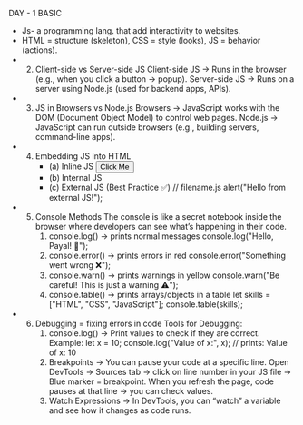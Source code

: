 DAY - 1 BASIC

* Js- a programming lang. that add interactivity to websites.
* HTML = structure (skeleton), CSS = style (looks), JS = behavior (actions).
* 2. Client-side vs Server-side JS
     Client-side JS → Runs in the browser (e.g., when you click a button → popup).
     Server-side JS → Runs on a server using Node.js (used for backend apps, APIs).
* 3. JS in Browsers vs Node.js
     Browsers → JavaScript works with the DOM (Document Object Model) to control web pages.
     Node.js → JavaScript can run outside browsers (e.g., building servers, command-line apps).
* 4. Embedding JS into HTML
     - (a) Inline JS
        <button onclick="alert('Hello!')">Click Me</button>
     - (b) Internal JS
        <!DOCTYPE html>
        <html>
          <body>
           <script>
              alert("Hello from internal JS!");
           </script>
          </body>
        </html>
     - (c) External JS (Best Practice ✅)
         <!-- index.html -->
         <!DOCTYPE html>
         <html>
           <body>
            <script src="Filename.js"></script>
           </body>
          </html>
        // filename.js
            alert("Hello from external JS!");
* 5. Console Methods
     The console is like a secret notebook inside the browser where developers can see what’s happening in their code.
     1. console.log() → prints normal messages
         console.log("Hello, Payal! 🚀");
     2. console.error() → prints errors in red
         console.error("Something went wrong ❌");
     3. console.warn() → prints warnings in yellow
         console.warn("Be careful! This is just a warning ⚠️");
     4. console.table() → prints arrays/objects in a table
         let skills = ["HTML", "CSS", "JavaScript"];
         console.table(skills);
* 6. Debugging = fixing errors in code
     Tools for Debugging:
     1. console.log() → Print values to check if they are correct.
        Example:
         let x = 10;
         console.log("Value of x:", x); // prints: Value of x: 10
     2. Breakpoints → You can pause your code at a specific line.
        Open DevTools → Sources tab → click on line number in your JS file → Blue marker = breakpoint.
        When you refresh the page, code pauses at that line → you can check values.
     3. Watch Expressions → In DevTools, you can “watch” a variable and see how it changes as code runs.


















